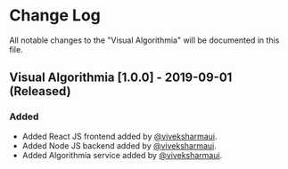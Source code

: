 # Change Log

All notable changes to the "Visual Algorithmia" will be documented in this file.

## Visual Algorithmia [1.0.0] - 2019-09-01 (Released) 
### Added
- Added React JS frontend added by [@viveksharmaui](https://github.com/viveksharmaui).
- Added Node JS backend added by [@viveksharmaui](https://github.com/viveksharmaui).
- Added Algorithmia service added by [@viveksharmaui](https://github.com/viveksharmaui).

